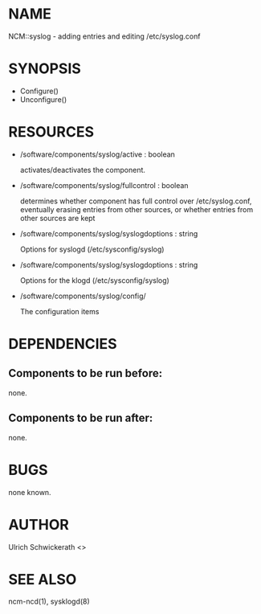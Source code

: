 # NAME

NCM::syslog - adding entries and editing /etc/syslog.conf

# SYNOPSIS

- Configure()
- Unconfigure()

# RESOURCES

- /software/components/syslog/active : boolean

    activates/deactivates the component.

- /software/components/syslog/fullcontrol : boolean

    determines whether component has full control over /etc/syslog.conf, eventually erasing
    entries from other sources, or whether entries from other sources are kept

- /software/components/syslog/syslogdoptions : string

    Options for syslogd (/etc/sysconfig/syslog)

- /software/components/syslog/syslogdoptions : string

    Options for the klogd (/etc/sysconfig/syslog)

- /software/components/syslog/config/

    The configuration items 

# DEPENDENCIES

## Components to be run before:

none.

## Components to be run after:

none.

# BUGS

none known.

# AUTHOR

Ulrich Schwickerath <>

# SEE ALSO

ncm-ncd(1), sysklogd(8)
